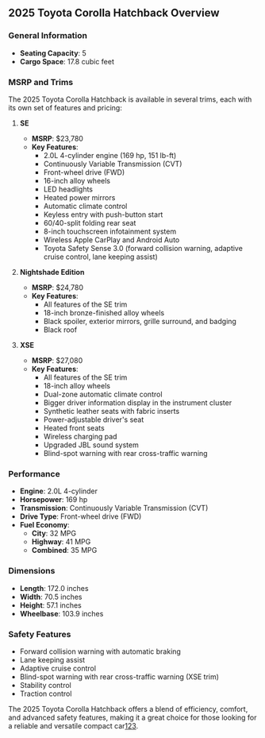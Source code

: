 ## 2025 Toyota Corolla Hatchback Overview

### General Information
- **Seating Capacity**: 5
- **Cargo Space**: 17.8 cubic feet

### MSRP and Trims
The 2025 Toyota Corolla Hatchback is available in several trims, each with its own set of features and pricing:

1. **SE**
   - **MSRP**: $23,780
   - **Key Features**:
     - 2.0L 4-cylinder engine (169 hp, 151 lb-ft)
     - Continuously Variable Transmission (CVT)
     - Front-wheel drive (FWD)
     - 16-inch alloy wheels
     - LED headlights
     - Heated power mirrors
     - Automatic climate control
     - Keyless entry with push-button start
     - 60/40-split folding rear seat
     - 8-inch touchscreen infotainment system
     - Wireless Apple CarPlay and Android Auto
     - Toyota Safety Sense 3.0 (forward collision warning, adaptive cruise control, lane keeping assist)

2. **Nightshade Edition**
   - **MSRP**: $24,780
   - **Key Features**:
     - All features of the SE trim
     - 18-inch bronze-finished alloy wheels
     - Black spoiler, exterior mirrors, grille surround, and badging
     - Black roof

3. **XSE**
   - **MSRP**: $27,080
   - **Key Features**:
     - All features of the SE trim
     - 18-inch alloy wheels
     - Dual-zone automatic climate control
     - Bigger driver information display in the instrument cluster
     - Synthetic leather seats with fabric inserts
     - Power-adjustable driver's seat
     - Heated front seats
     - Wireless charging pad
     - Upgraded JBL sound system
     - Blind-spot warning with rear cross-traffic warning

### Performance
- **Engine**: 2.0L 4-cylinder
- **Horsepower**: 169 hp
- **Transmission**: Continuously Variable Transmission (CVT)
- **Drive Type**: Front-wheel drive (FWD)
- **Fuel Economy**: 
  - **City**: 32 MPG
  - **Highway**: 41 MPG
  - **Combined**: 35 MPG

### Dimensions
- **Length**: 172.0 inches
- **Width**: 70.5 inches
- **Height**: 57.1 inches
- **Wheelbase**: 103.9 inches

### Safety Features
- Forward collision warning with automatic braking
- Lane keeping assist
- Adaptive cruise control
- Blind-spot warning with rear cross-traffic warning (XSE trim)
- Stability control
- Traction control

The 2025 Toyota Corolla Hatchback offers a blend of efficiency, comfort, and advanced safety features, making it a great choice for those looking for a reliable and versatile compact car[1](https://www.toyota.com/corollahatchback/features/)[2](https://www.edmunds.com/toyota/corolla-hatchback/2025/features-specs/)[3](https://www.edmunds.com/toyota/corolla-hatchback/2025/trims/).